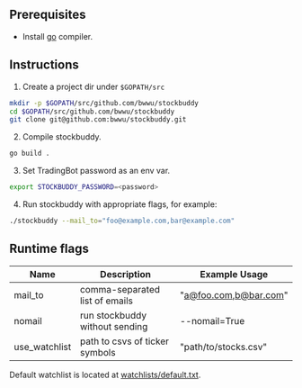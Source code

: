 ## Prerequisites

* Install [go](https://golang.org/doc/install) compiler.

## Instructions

1. Create a project dir under `$GOPATH/src`

```sh
mkdir -p $GOPATH/src/github.com/bwwu/stockbuddy
cd $GOPATH/src/github.com/bwwu/stockbuddy
git clone git@github.com:bwwu/stockbuddy.git
```

2. Compile stockbuddy.

```sh
go build .
```

3. Set TradingBot password as an env var.

```sh
export STOCKBUDDY_PASSWORD=<password>
```

4. Run stockbuddy with appropriate flags, for example:

```sh
./stockbuddy --mail_to="foo@example.com,bar@example.com"
```

## Runtime flags

|	Name	|	Description		|Example Usage		|
|---------------|-------------------------------|-----------------------|
|mail_to	|comma-separated list of emails	|"a@foo.com,b@bar.com"	|
|nomail		|run stockbuddy without sending	| --nomail=True		|
|use_watchlist	|path to csvs of ticker symbols |"path/to/stocks.csv"	|

Default watchlist is located at [watchlists/default.txt](
https://github.com/bwwu/stockbuddy/blob/master/watchlists/default.txt).
